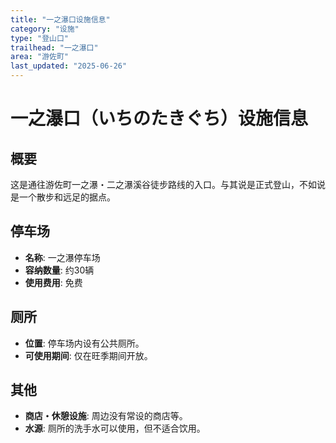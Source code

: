 ```yaml
---
title: "一之瀑口设施信息"
category: "设施"
type: "登山口"
trailhead: "一之瀑口"
area: "游佐町"
last_updated: "2025-06-26"
---
```


# 一之瀑口（いちのたきぐち）设施信息

## 概要
这是通往游佐町一之瀑・二之瀑溪谷徒步路线的入口。与其说是正式登山，不如说是一个散步和远足的据点。

## 停车场
- **名称**: 一之瀑停车场
- **容纳数量**: 约30辆
- **使用费用**: 免费

## 厕所
- **位置**: 停车场内设有公共厕所。
- **可使用期间**: 仅在旺季期间开放。

## 其他
- **商店・休憩设施**: 周边没有常设的商店等。
- **水源**: 厕所的洗手水可以使用，但不适合饮用。